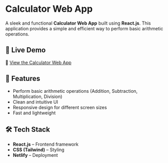 # Calculator Web App  

A sleek and functional **Calculator Web App** built using **React.js**. This application provides a simple and efficient way to perform basic arithmetic operations.  

## 🌟 Live Demo  
🔗 [View the Calculator Web App](https://calculator-func.netlify.app/)  

## 🚀 Features  
- Perform basic arithmetic operations (Addition, Subtraction, Multiplication, Division)  
- Clean and intuitive UI  
- Responsive design for different screen sizes  
- Fast and lightweight  

## 🛠 Tech Stack  
- **React.js** – Frontend framework  
- **CSS (Tailwind)** – Styling  
- **Netlify** – Deployment  

